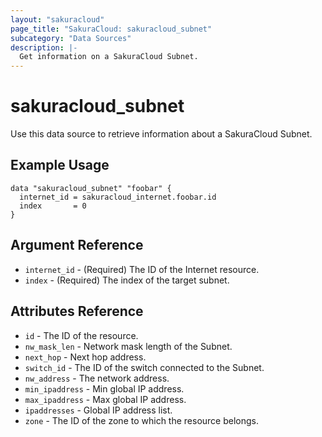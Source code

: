 ```yaml
---
layout: "sakuracloud"
page_title: "SakuraCloud: sakuracloud_subnet"
subcategory: "Data Sources"
description: |-
  Get information on a SakuraCloud Subnet.
---
```


# sakuracloud\_subnet

Use this data source to retrieve information about a SakuraCloud Subnet.

## Example Usage

```hcl
data "sakuracloud_subnet" "foobar" {
  internet_id = sakuracloud_internet.foobar.id
  index       = 0
}
```

## Argument Reference

 * `internet_id` - (Required) The ID of the Internet resource.
 * `index` - (Required) The index of the target subnet.

## Attributes Reference

* `id` - The ID of the resource.
* `nw_mask_len` - Network mask length of the Subnet.
* `next_hop` - Next hop address.
* `switch_id` - The ID of the switch connected to the Subnet.
* `nw_address` -  The network address.
* `min_ipaddress` - Min global IP address.
* `max_ipaddress` - Max global IP address.
* `ipaddresses` - Global IP address list.
* `zone` - The ID of the zone to which the resource belongs.
